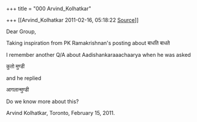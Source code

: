 +++
title = "000 Arvind_Kolhatkar"

+++
[[Arvind_Kolhatkar	2011-02-16, 05:18:22 [Source](https://groups.google.com/g/samskrita/c/I19avTgBZ7U)]]



Dear Group,

Taking inspiration from PK Ramakrishnan's posting about बाधति बाधते

I remember another Q/A about Aadishankaraaachaarya when he was asked

कुतो मुण्डी

and he replied

आगलान्मुण्डी

Do we know more about this?

Arvind Kolhatkar, Toronto, February 15, 2011.

  

